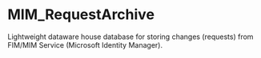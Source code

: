 # MIM_RequestArchive
Lightweight dataware house database for storing changes (requests) from FIM/MIM Service (Microsoft Identity Manager).
